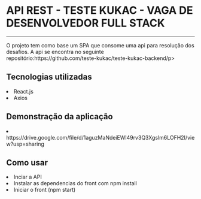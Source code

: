 <h1  >API REST - TESTE KUKAC - VAGA DE DESENVOLVEDOR FULL STACK</h1>
 <hr>
<p align="left">O projeto tem como base  um SPA que consome uma api para resolução dos desafios. A api se encontra no seguinte repositório:https://github.com/teste-kukac/teste-kukac-backend/p>

<h2>Tecnologias utilizadas</h2>
<div style="display: inline_block">
  <li>React.js</li>
  <li>Axios</li>
</div>

<h2>Demonstração da aplicação </h2>
<li>https://drive.google.com/file/d/1aguzMaNdeiEWl49rv3Q3Xgslm6LOFH2I/view?usp=sharing</li>

<h2>Como usar</h2>
<div style="display: inline_block">
  <li>Inciar a API</li>
  <li>Instalar as dependencias do front com npm install</li>
  <li>Iniciar o front (npm start)</li>
 
